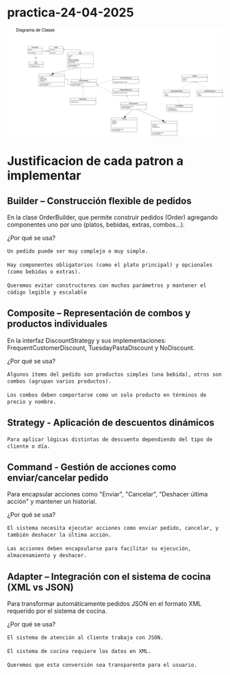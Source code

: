 # practica-24-04-2025

![Práctica solución 24-04-2025](https://github.com/Elvis-Aguilar/practica-24-04-2025/blob/main/practica-solucion-24-04-2025.drawio.png)

# Justificacion de cada patron a implementar

## Builder – Construcción flexible de pedidos

En la clase OrderBuilder, que permite construir pedidos (Order) agregando componentes uno por uno (platos, bebidas, extras, combos...).

¿Por qué se usa?

    Un pedido puede ser muy complejo o muy simple.

    Hay componentes obligatorios (como el plato principal) y opcionales (como bebidas o extras).

    Queremos evitar constructores con muchos parámetros y mantener el código legible y escalable


## Composite – Representación de combos y productos individuales

En la interfaz DiscountStrategy y sus implementaciones: FrequentCustomerDiscount, TuesdayPastaDiscount y NoDiscount.

¿Por qué se usa?

    Algunos ítems del pedido son productos simples (una bebida), otros son combos (agrupan varios productos).

    Los combos deben comportarse como un solo producto en términos de precio y nombre.

## Strategy - Aplicación de descuentos dinámicos

    Para aplicar lógicas distintas de descuento dependiendo del tipo de cliente o día.

## Command - Gestión de acciones como enviar/cancelar pedido

Para encapsular acciones como "Enviar", "Cancelar", "Deshacer última acción" y mantener un historial.

¿Por qué se usa?

    El sistema necesita ejecutar acciones como enviar pedido, cancelar, y también deshacer la última acción.

    Las acciones deben encapsularse para facilitar su ejecución, almacenamiento y deshacer.



## Adapter – Integración con el sistema de cocina (XML vs JSON)

Para transformar automáticamente pedidos JSON en el formato XML requerido por el sistema de cocina.

¿Por qué se usa?

    El sistema de atención al cliente trabaja con JSON.

    El sistema de cocina requiere los datos en XML.

    Queremos que esta conversión sea transparente para el usuario.

